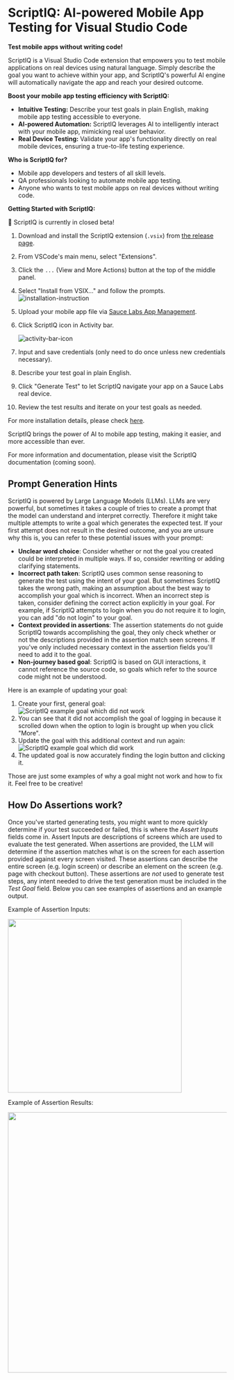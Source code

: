 # ScriptIQ: AI-powered Mobile App Testing for Visual Studio Code

**Test mobile apps without writing code!**

ScriptIQ is a Visual Studio Code extension that empowers you to test mobile applications on real devices using natural
language. Simply describe the goal you want to achieve within your app, and ScriptIQ's powerful AI engine will
automatically navigate the app and reach your desired outcome.

**Boost your mobile app testing efficiency with ScriptIQ:**

- **Intuitive Testing:** Describe your test goals in plain English, making mobile app testing accessible to everyone.
- **AI-powered Automation:** ScriptIQ leverages AI to intelligently interact with your mobile app, mimicking real user behavior.
- **Real Device Testing:** Validate your app's functionality directly on real mobile devices, ensuring a true-to-life testing experience.

**Who is ScriptIQ for?**

- Mobile app developers and testers of all skill levels.
- QA professionals looking to automate mobile app testing.
- Anyone who wants to test mobile apps on real devices without writing code.

**Getting Started with ScriptIQ:**

🚦 ScriptIQ is currently in closed beta!

1. Download and install the ScriptIQ extension (`.vsix`) from [the release page](https://github.com/saucelabs/vscode-scriptiq/releases).
2. From VSCode's main menu, select "Extensions".
3. Click the `...` (View and More Actions) button at the top of the middle panel.
4. Select "Install from VSIX..." and follow the prompts.
   ![installation-instruction](installation-instruction.png)
5. Upload your mobile app file via [Sauce Labs App Management](https://app.saucelabs.com/app-management).
6. Click ScriptIQ icon in Activity bar.

   ![activity-bar-icon](activity-bar-icon.png)

7. Input and save credentials (only need to do once unless new credentials necessary).
8. Describe your test goal in plain English.
9. Click "Generate Test" to let ScriptIQ navigate your app on a Sauce Labs real device.
10. Review the test results and iterate on your test goals as needed.

For more installation details, please check [here](https://code.visualstudio.com/docs/editor/extension-marketplace#_install-from-a-vsix).

ScriptIQ brings the power of AI to mobile app testing, making it easier, and more accessible than ever.

For more information and documentation, please visit the ScriptIQ documentation (coming soon).

## Prompt Generation Hints

ScriptIQ is powered by Large Language Models (LLMs). LLMs are very powerful, but sometimes it takes a couple of tries to create a prompt that the model can understand and interpret correctly. Therefore it might take multiple attempts to write a goal which generates the expected test. If your first attempt does not result in the desired outcome, and you are unsure why this is, you can refer to these potential issues with your prompt:

- **Unclear word choice**: Consider whether or not the goal you created could be interpreted in multiple ways. If so, consider rewriting or adding clarifying statements.
- **Incorrect path taken**: ScriptIQ uses common sense reasoning to generate the test using the intent of your goal. But sometimes ScriptIQ takes the wrong path, making an assumption about the best way to accomplish your goal which is incorrect. When an incorrect step is taken, consider defining the correct action explicitly in your goal. For example, if ScriptIQ attempts to login when you do not require it to login, you can add "do not login" to your goal.
- **Context provided in assertions**: The assertion statements do not guide ScriptIQ towards accomplishing the goal, they only check whether or not the descriptions provided in the assertion match seen screens. If you've only included necessary context in the assertion fields you'll need to add it to the goal.
- **Non-journey based goal**: ScriptIQ is based on GUI interactions, it cannot reference the source code, so goals which refer to the source code might not be understood.

Here is an example of updating your goal:

1. Create your first, general goal: ![ScriptIQ example goal which did not work](media/imgs/example_scriptiq_incorrect.png)
2. You can see that it did not accomplish the goal of logging in because it scrolled down when the option to login is brought up when you click "More".
3. Update the goal with this additional context and run again: ![ScriptIQ example goal which did work](media/imgs/example_scriptiq_correct.png)
4. The updated goal is now accurately finding the login button and clicking it.

Those are just some examples of why a goal might not work and how to fix it. Feel free to be creative!

## How Do Assertions work?

Once you've started generating tests, you might want to more quickly determine if your test succeeded or failed, this is where the _Assert Inputs_ fields come in. Assert Inputs are descriptions of screens which are used to evaluate the test generated. When assertions are provided, the LLM will determine if the assertion matches what is on the screen for each assertion provided against every screen visited. These assertions can describe the entire screen (e.g. login screen) or describe an element on the screen (e.g. page with checkout button). These assertions are _not_ used to generate test steps, any intent needed to drive the test generation must be included in the _Test Goal_ field. Below you can see examples of assertions and an example output.

Example of Assertion Inputs:

<img src="media/imgs/assertion_input.png" width="400">

Example of Assertion Results:

<img src="media/imgs/assertion_output.png" width="600">
